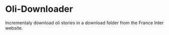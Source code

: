 # Oli-Downloader
Incrementaly download oli stories in a download folder from the France Inter website.

